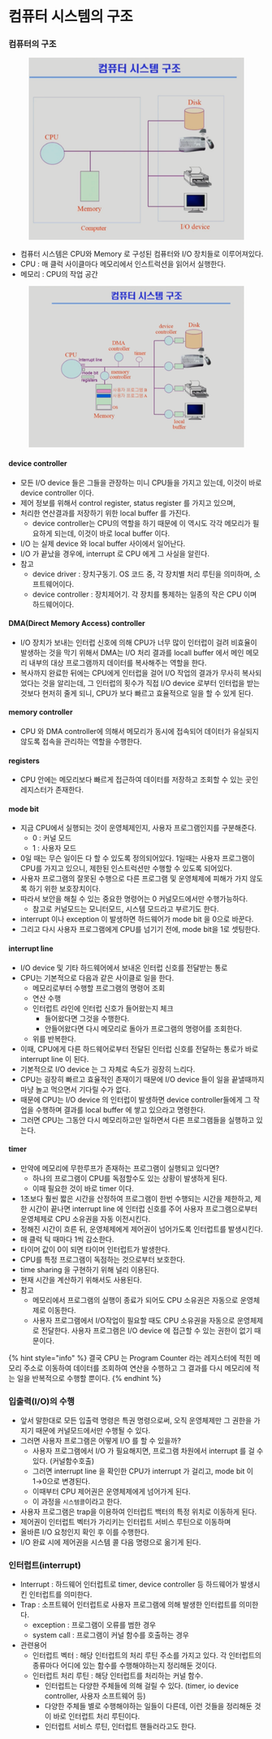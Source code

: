 # 컴퓨터 시스템의 구조

### 컴퓨터의 구조

<figure><img src="../../.gitbook/assets/image (7) (1).png" alt=""><figcaption></figcaption></figure>

* 컴퓨터 시스템은 CPU와 Memory 로 구성된 컴퓨터와 I/O 장치들로 이루어져있다.
* CPU : 매 클럭 사이클마다 메모리에서 인스트럭션을 읽어서 실행한다.
* 메모리 : CPU의 작업 공간

<figure><img src="../../.gitbook/assets/image (3) (1) (1).png" alt=""><figcaption></figcaption></figure>

#### device controller

* 모든 I/O device 들은 그들을 관장하는 미니 CPU들을 가지고 있는데, 이것이 바로 device controller 이다.
* 제어 정보를 위해서 control register, status register 를 가지고 있으며,
* 처리한 연산결과를 저장하기 위한 local buffer 를 가진다.
  * device controller는 CPU의 역할을 하기 때문에 이 역시도 각각 메모리가 필요하게 되는데, 이것이 바로 local buffer 이다.
* I/O 는 실제 device 와 local buffer 사이에서 일어난다.
* I/O 가 끝났을 경우에, interrupt 로 CPU 에게 그 사실을 알린다.
* 참고
  * device driver : 장치구동기. OS 코드 중, 각 장치별 처리 루틴을 의미하며, 소프트웨어이다.
  * device controller : 장치제어기. 각 장치를 통제하는 일종의 작은 CPU 이며 하드웨어이다.

#### DMA(Direct Memory Access) controller

* I/O 장치가 보내는 인터럽 신호에 의해 CPU가 너무 많이 인터럽이 걸려 비효율이 발생하는 것을 막기 위해서 DMA는 I/O 처리 결과를 locall buffer 에서 메인 메모리 내부의 대상 프로그램까지 데이터를 복사해주는 역할을 한다.
* 복사까지 완료한 뒤에는 CPU에게 인터럽을 걸어 I/O 작업의 결과가 무사히 복사되었다는 것을 알리는데, 그 인터럽의 횟수가 직접 I/O device 로부터 인터럽을 받는 것보다 현저히 줄게 되니, CPU가 보다 빠르고 효율적으로 일을 할 수 있게 된다.

#### memory controller

* CPU 와 DMA controller에 의해서 메모리가 동시에 접속되어 데이터가 유실되지 않도록 접속을 관리하는 역할을 수행한다.

#### registers

* CPU 안에는 메모리보다 빠르게 접근하여 데이터를 저장하고 조회할 수 있는 곳인 레지스터가 존재한다.

#### mode bit

* 지금 CPU에서 실행되는 것이 운영체제인지, 사용자 프로그램인지를 구분해준다.
  * 0 : 커널 모드
  * 1 : 사용자 모드
* 0일 때는 무슨 일이든 다 할 수 있도록 정의되어있다. 1일때는 사용자 프로그램이 CPU를 가지고 있으니, 제한된 인스트럭션만 수행할 수 있도록 되어있다.
* 사용자 프로그램의 잘못된 수행으로 다른 프로그램 및 운영체제에 피해가 가지 않도록 하기 위한 보호장치이다.
* 따라서 보안을 해칠 수 있는 중요한 명령어는 0 커널모드에서만 수행가능하다.
  * 참고로 커널모드는 모니터모드, 시스템 모드라고 부르기도 한다.
* interrupt 이나 exception 이 발생하면 하드웨어가 mode bit 을 0으로 바꾼다.
* 그리고 다시 사용자 프로그램에게 CPU를 넘기기 전에, mode bit을 1로 셋팅한다.

#### interrupt line

* I/O device 및 기타 하드웨어에서 보내온 인터럽 신호를 전달받는 통로
* CPU는 기본적으로 다음과 같은 사이클로 일을 한다.
  * 메모리로부터 수행할 프로그램의 명령어 조회
  * 연산 수행
  * 인터럽트 라인에 인터럽 신호가 들어왔는지 체크
    * 들어왔다면 그것을 수행한다.
    * 안들어왔다면 다시 메모리로 돌아가 프로그램의 명령어를 조회한다.
  * 위를 반복한다.
* 이때, CPU에게 다른 하드웨어로부터 전달된 인터럽 신호를 전달하는 통로가 바로 interrupt line 이 된다.
* 기본적으로 I/O device 는 그 자체로 속도가 굉장히 느리다.
* CPU는 굉장히 빠르고 효율적인 존재이기 때문에 I/O device 들이 일을 끝낼때까지 마냥 놀고 먹으면서 기다릴 수가 없다.
* 때문에 CPU는 I/O device 의 인터럽이 발생하면 device controller들에게 그 작업을 수행하며 결과를 local buffer 에 쌓고 있으라고 명령한다.
* 그러면 CPU는 그동안 다시 메모리하고만 일하면서 다른 프로그램들을 실행하고 있는다.

#### timer

* 만약에 메모리에 무한루프가 존재하는 프로그램이 실행되고 있다면?
  * 하나의 프로그램이 CPU를 독점할수도 있는 상황이 발생하게 된다.
  * 이때 필요한 것이 바로 timer 이다.
* 1초보다 훨씬 짧은 시간을 산정하여 프로그램이 한번 수행되는 시간을 제한하고, 제한 시간이 끝나면 interrupt line 에 인터럽 신호를 주어 사용자 프로그램으로부터 운영체제로 CPU 소유권을 자동 이전시킨다.
* 정해진 시간이 흐른 뒤, 운영체제에게 제어권이 넘어가도록 인터럽트를 발생시킨다.
* 매 클럭 틱 때마다 1씩 감소한다.
* 타이머 값이 0이 되면 타이머 인터럽트가 발생한다.
* CPU를 특정 프로그램이 독점하는 것으로부터 보호한다.
* time sharing 을 구현하기 위해 널리 이용된다.
* 현재 시간을 계산하기 위해서도 사용된다.
* 참고
  * 메모리에서 프로그램의 실행이 종료가 되어도 CPU 소유권은 자동으로 운영체제로 이동한다.
  * 사용자 프로그램에서 I/O작업이 필요할 때도 CPU 소유권을 자동으로 운영체제로 전달한다. 사용자 프로그램은 I/O device 에 접근할 수 있는 권한이 없기 때문이다.

{% hint style="info" %}
결국 CPU 는 Program Counter 라는 레지스터에 적힌 메모리 주소로 이동하여 데이터를 조회하여 연산을 수행하고 그 결과를 다시 메모리에 적는 일을 반복적으로 수행할 뿐이다.
{% endhint %}



### 입출력(I/O)의 수행

* 앞서 말한대로 모든 입출력 명령은 특권 명령으로써, 오직 운영체제만 그 권한을 가지기 때문에 커널모드에서만 수행될 수 있다.
* 그러면 사용자 프로그램은 어떻게 I/O 를 할 수 있을까?
  * 사용자 프로그램에서 I/O 가 필요해지면, 프로그램 차원에서 interrupt 를 걸 수 있다. (커널함수호출)
  * 그러면 interrupt line 을 확인한 CPU가 interrupt 가 걸리고, mode bit 이 1→0으로 변경된다.
  * 이때부터 CPU 제어권은 운영체제에게 넘어가게 된다.
  * 이 과정을 `시스템콜`이라고 한다.
* 사용자 프로그램은 trap을 이용하여 인터럽트 백터의 특정 위치로 이동하게 된다.
* 제어권이 인터럽트 벡터가 가리키는 인터럽트 서비스 루틴으로 이동하며
* 올바른 I/O 요청인지 확인 후 이를 수행한다.
* I/O 완료 시에 제어권을 시스템 콜 다음 명령으로 옮기게 된다.



### 인터럽트(interrupt)

* Interrupt : 하드웨어 인터럽트로 timer, device controller 등 하드웨어가 발생시킨 인터럽트를 의미한다.
* Trap : 소프트웨어 인터럽트로 사용자 프로그램에 의해 발생한 인터럽트를 의미한다.
  * exception : 프로그램이 오류를 범한 경우
  * system call : 프로그램이 커널 함수를 호출하는 경우
* 관련용어
  * 인터럽트 벡터 : 해당 인터럽트의 처리 루틴 주소를 가지고 있다. 각 인터럽트의 종류마다 어디에 있는 함수를 수행해야하는지 정리해둔 것이다.
  * 인터럽트 처리 루틴 : 해당 인터럽트를 처리하는 커널 함수.
    * 인터럽트는 다양한 주체들에 의해 걸릴 수 있다. (timer, io device controller, 사용자 소프트웨어 등)
    * 다양한 주체들 별로 수행해야하는 일들이 다른데, 이런 것들을 정리해둔 것이 바로 인터럽트 처리 루틴이다.
    * 인터럽트 서비스 루틴, 인터럽트 핸들러라고도 한다.
